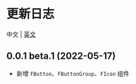 # 更新日志

中文 | [英文](https://github.com/Tyh2001/fighting-design/blob/master/CHANGELOG.md)

## 0.0.1 beta.1 (2022-05-17)

- 新增 `FButton`、`FButtonGroup`、`FIcon` 组件
